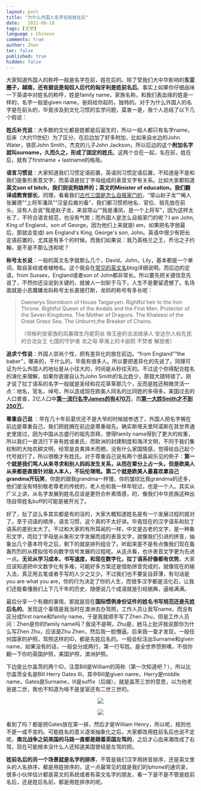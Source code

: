 ```yaml
---
layout: post
title: "为什么外国人名字在前姓在后"
date:   2021-06-10
tags: [文学]
language : Chinese
comments: true
author: Zhen
toc: false
published: true
hidden: false
---
```

大家知道外国人的称呼一般是名字在前，姓在后的。除了受我们大中华影响的**东亚圈子，越南，还有据说是匈奴人后代的匈牙利是姓前名后**。事实上如果你仔细品味一下英语中对姓名的称呼，姓是family name，家族名称，和我们表血缘的姓是一样的，名字一般是given name，爸妈给你起的，独特的。对于为什么外国人的名字是在前头的，毕竟涉及到文化习惯的玄学问题，莫衷一是，我个人总结了以下几个假说：

**姓氏补充说**：大多数的文化都是姓都是后诞生的，所以一般人都只有名字name，后来（大约11世纪）为了区分，在后边加了好多附加，比如来自水边的John Water，铁匠John Smith，杰克的儿子John Jackson，所以后边的这个**附加名字就叫surname，久而久之，形成了固定的姓氏**。这两个合在一起，名在前，姓在后，就有了firstname + lastname的格局。

**语言习惯说**：大家知道我们习惯定语前置，英语则习惯定语后置，不知道是不是和我们是象形表意文字，而英语是拉丁字母组成的表音文字有关系。比如大家都知道**英文son of bitch，我们则说狗娘养的；英文的Minister of education，我们翻译成教育部长**。同理，看看我们[古代三国是怎么自报家门的](https://www.bilibili.com/s/video/BV1NZ4y1H768)，“常山赵子龙”“阉人张翼德”“上将军潘凤”“汉皇后裔刘备”，我们都习惯把地名、官位、祖先放在前头，没有人会说“我是赵子龙，来自常山”“我是潘凤，是一个上将军”，因为这样太长了，不符合语言规范，也没有气势；而外国人是怎么自报家门的呢？I am John, King of England，son of George。因为他们上来就是I am，如果把名字放最后，那就会变成I am England's King, George's son, John。英语中很少有把长定语前置的，尤其是有多个的时候。而我们如果说：我乃英格兰之王，乔治之子约翰，是不是不那么违和呢？

**称号太长说**：一般的英文名字就那么几个，David，John，Lily，基本都是一个单词，取自圣经或者植物名。这个我会在[常见的英文名](/常见的英文名)blog详细说明。而后边的定语，from Sussex，England或者son of John都非常长。所以要先把关键信息先说了，不然你还没说到关键的，就被人一剑斩于马下，人生不是要留遗憾了。名场面就是小恶魔嫌龙妈称号太长直接打断，龙妈的称号有多长呢：

> Daenerys Stormborn of House Targaryen. Rightful heir to the Iron Throne. Rightful Queen of the Andals and the First Men. Protector of the Seven Kingdoms. The Mother of Dragons. The Khaleesi of the Great Grass Sea. The Unburnt,the Breaker of Chains.
> 
> （坦格利安家族的风暴降生丹妮莉丝 铁王座的合法继承人 安达尔人和先民的合法女王 七国的守护者 龙之母 草海上的卡丽熙 不焚者 解放者）

 **追求个性说**：外国人崇尚个性，把有差异化的放在前边。“from England”“the baber”，哪来的，干什么的，毕竟有很多人。所以要把差异化的先说了。同理可证为什么外国人的地址是从小往大的，时间是从秒往天的。不过这个你得配合姓名的演化来理解，如果你直接自认为John Smith的名比姓少，那就大错特错了。刚才说了拉丁语系的名字一般就是圣经和花花草草那几个，反而是姓还稍微灵活一点：地名，官名，绰号。所以造成现在欧美人同名的比同姓的多得多。美国过去的人口普查，2亿人口中[**第一流行名字James的有470万**](https://www.ssa.gov/oact/babynames/decades/century.html)，而[**第一大姓Smith才不到250万**](https://share.america.gov/zh-hans/the-top-ten-surnames-in-the-u-s/)。

**尊重自己说** ：早在几十年前葛优还不是大爷的时候就参透了，外国人把名字搁在前边是尊重自己，我们把姓搁在前边是尊重祖先。确实斯塔夫里阿诺斯在其世界通史里提过，因为中国从古盛行的祖先崇拜，使得family name得到了更大的权重，所以我们一直流行下来有姓或者氏，而欧洲的封建制度和海洋文明，不同于我们集权制的大陆农耕文明，经常是良禽择木而栖，没有什么家国情感，觉得给自己起个代号就行了，所以很晚才有姓氏。对于尊重自己说有两个很喜闻乐见的例子：**第一个就是我们骂人从来寻求和别人妈妈发生关系，从而在辈分上占一头，但是欧美人从来都是直接针对敌人本人，不玩伦理哏。第二个就是欧美人最喜欢拿自己grandma开玩笑**，你跑的跟我grandma一样慢，你的皱纹比我grandma的还多，他们是没有特别敬老尊老的传统的，老人也和我一样年轻过，也是一个人。其实从广义上讲，从名字发展到姓名应该是更符合朴素情感，的，像我们中华民族这种出场自带姓名buff的可能是被开光了。

好了，扯了这么多其实都是有的没的，大家大概知道姓名是有一个发展过程的就对了。至于词语的顺序，语言习惯，这个真的不太好讲。毕竟现在的汉字语系和拉丁语系的差别太大了。不过和大家的有所耳闻的一样，中文是古老的文字，是一种象形文字，而拉丁字母是从象形文字发展而成的表音文字，就像我们引进的拼音，抽象出几个基本符号之后，剩下的就是排列组合了。听起来是不是有点像我们现在轰轰烈烈的从模拟信号向数字信号发展的过程呢。从这点看，也许表音文字更为先进一点。**无论从学习成本，书写速度，和现在数字化，拉丁语系好像都有优势**。大家应该知道把中文数字化有多难，可能好多方案还是借助拼音完成的，就像现在的输入法，真正用五笔或者手写的人少之又少。不过我们也不要妄自菲薄，有句话是you are what you are，你的行为决定了你的人生，而很多汉字都是活化石，让我们还能看懂我们上下几千年的历史，随便说几个成语就是引经据典，逼格满满。

最后分享一个有趣的事情，那就是现在**国际惯例身份证件的姓名书写规范还是先姓后名的**。发现这个事情是我当时在澳洲去办驾照，工作人员让我写name，而没有区分成first name和family name，于是我就顺手写了Zhen Zhu，但是工作人员问：Zhen是你的family name吗？我说不是啊，Zhu是，她马上批评我说那你为什么写Zhen Zhu，应该是Zhu Zhen，然后我一脸懵逼。后来我一查才发现，一般任何国家的护照，驾照这样的ID，都是先姓后名的。一般会标注出Surname和given name，如果没有的话，一般会分成两行，第一行写姓。是全世界惯例噢，不信你翻一下你的英国护照，美国护照，澳洲护照。

下边是比尔盖茨的两个ID，注意Bill是William的简称（第一次知道吧？），所以比尔盖茨全名是Bill Herry Gates III，其中Bill是given name，Herry是middle name，Gates是Surname，III是suffix（后缀），就是盖茨三世的意思，以为他老爸是二世，我也不知道为啥不是皇室还有二世三世的。

<p align="center"> <img src="{{ site.imageurl }}/比尔盖茨1.jpg"> </p> 
<p align="center"> <img src="{{ site.imageurl }}/比尔盖茨2.jpg"> </p>

看到了吗？都是把Gates放在第一排，然后才是William Henry，所以呢，规则也不是一成不变的。可能姓名的意义逐渐抽象化之后，大家都改用姓前名后也说不定呢。**南北战争之前美国的马路一直都是跟着英国左驾的**，之后才心血来潮改成了右驾，现在可能根本没什么人还知道美国曾经是左驾的把。

**姓前名后的另一个场景就是名字的排序**，不管是我们汉字用拼音排序，还是英文里头的人名排序，都是用姓排序的，这一点最常见的就是我们的Iphone的通讯录，很多小伙伴估计都是英文的系统或者有英文名字的朋友，看一下是不是不管是姓前名后，还是姓后名前，都是用姓排序的呢。
 
<!--stackedit_data:
eyJoaXN0b3J5IjpbLTUzNTU5OTA2MiwtMTcwMzcxMjc4NiwtMT
cyODE0MDM5LDE5NTA0NzY5MTMsMTg1ODU5NDQyNiwxOTU3Nzcx
NzAyLDkwMzI5MDE0NiwxMzMwNTU2NjE5LC00NTAwNjk1MjcsMT
YwNDgzMDcyNiwxMDY0MDA2NzYxLC0yMDI0MTcxMDQ1LC0yMDM4
OTczMTk4LDE0NzQ1NDkwODIsLTE2MTA4Mzk1Nyw3MDYxMTQ2NF
19
-->